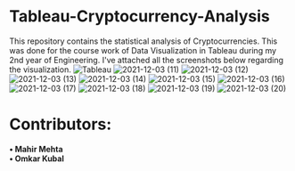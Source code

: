 # Tableau-Cryptocurrency-Analysis
This repository contains the statistical analysis of Cryptocurrencies. This was done for the course work of Data Visualization in Tableau during my 2nd year of Engineering. I've attached all the screenshots below regarding the visualization.
![Tableau](https://user-images.githubusercontent.com/80514750/144597418-70ce6ca8-e9c1-4363-8c55-04e05f456996.png)
![2021-12-03 (11)](https://user-images.githubusercontent.com/80514750/144633003-c7790a1a-dff6-4ca4-bfde-6a6d57bacec1.png)
![2021-12-03 (12)](https://user-images.githubusercontent.com/80514750/144633175-8f15bce1-78e7-47a2-a1c0-6d8c05872565.png)
![2021-12-03 (13)](https://user-images.githubusercontent.com/80514750/144633368-dc3d5d70-e8f9-401f-98ad-b45cfd2a9cd2.png)
![2021-12-03 (14)](https://user-images.githubusercontent.com/80514750/144633456-1e4428d8-4ee6-43d8-966d-a0ceaa00c46f.png)
![2021-12-03 (15)](https://user-images.githubusercontent.com/80514750/144633560-e3330825-b551-4976-b39f-ed6cb3f3f6af.png)
![2021-12-03 (16)](https://user-images.githubusercontent.com/80514750/144633659-a3ca39c0-18d9-48f8-9701-640c18c67d08.png)
![2021-12-03 (17)](https://user-images.githubusercontent.com/80514750/144633743-12a3ed5a-4071-42af-8123-57a2e9616e5e.png)
![2021-12-03 (18)](https://user-images.githubusercontent.com/80514750/144633822-c1b4f496-d71a-4bb1-8ef0-388d114c0d29.png)
![2021-12-03 (19)](https://user-images.githubusercontent.com/80514750/144633932-dc6b0bc4-e39b-4142-a410-5751e1130a49.png)
![2021-12-03 (20)](https://user-images.githubusercontent.com/80514750/144634022-be11583f-1fef-46b3-bf32-3ab8be70c6df.png)
# Contributors:
**•	Mahir Mehta** <br />
**•	Omkar Kubal**

